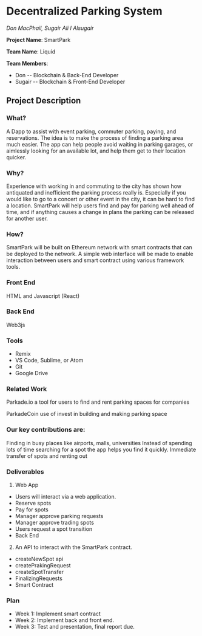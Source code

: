 # Decentralized Parking System
*Don MacPhail, Sugair Ali I Alsugair*

**Project Name**: SmartPark

**Team Name**: Liquid

**Team Members**: 
- Don -- Blockchain & Back-End Developer
- Sugair -- Blockchain & Front-End Developer


## Project Description
### What?
A Dapp to assist with event parking, commuter parking, paying, and reservations.  The idea is to make the process of finding a parking area much easier.  The app can help people avoid waiting in parking garages, or aimlessly looking for an available lot, and help them get to their location quicker.

### Why?
Experience with working in and commuting to the city has shown how antiquated and inefficient the parking process really is.  Especially if you would like to go to a concert or other event in the city, it can be hard to find a location.  SmartPark will help users find and pay for parking well ahead of time, and if anything causes a change in plans the parking can be released for another user.

### How?
SmartPark will be built on Ethereum network with smart contracts that can be deployed to the network. A simple web interface will be made to enable interaction between users and smart contract using various framework tools.

### Front End
HTML and Javascript (React)

### Back End
Web3js

### Tools
- Remix
- VS Code, Sublime, or Atom
- Git
- Google Drive

### Related Work
Parkade.io a tool for users to find and rent parking spaces for companies 

ParkadeCoin use of invest in building and making parking space

### Our key contributions are:
Finding in busy places like airports, malls, universities
Instead of spending lots of time searching for a spot the app helps you find it quickly.
Immediate transfer of spots and renting out 

### Deliverables
1. Web App
- Users will interact via a web application.
- Reserve spots
- Pay for spots
- Manager approve parking requests
- Manager approve trading spots
- Users request a spot transition
- Back End
2. An API to interact with the SmartPark contract.
- createNewSpot api
- createPrakingRequest
- createSpotTransfer
- FinalizingRequests
- Smart Contract

### Plan
- Week 1: Implement smart contract
- Week 2: Implement back and front end.
- Week 3: Test and presentation, final report due.

